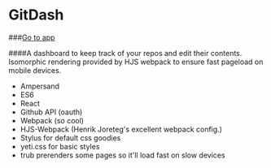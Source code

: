 # GitDash 
###[Go to app](http://gitdash.surge.sh)

####A dashboard to keep track of your repos and edit their contents. Isomorphic rendering provided by HJS webpack to ensure fast pageload on mobile devices.

* Ampersand
* ES6
* React
* Github API (oauth)
* Webpack (so cool)
* HJS-Webpack (Henrik Joreteg's excellent webpack config.)
* Stylus for default css goodies
* yeti.css for basic styles
* trub prerenders some pages so it'll load fast on slow devices


